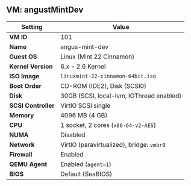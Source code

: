 ## VM: angustMintDev

| Setting             | Value                                               |
| ------------------- | --------------------------------------------------- |
| **VM ID**           | 101                                                 |
| **Name**            | angus-mint-dev                                      |
| **Guest OS**        | Linux (Mint 22 Cinnamon)                            |
| **Kernel Version**  | 6.x - 2.6 Kernel                                     |
| **ISO Image**       | `linuxmint-22-cinnamon-64bit.iso`                   |
| **Boot Order**      | CD-ROM (IDE2), Disk (SCSI0)                         |
| **Disk**            | 30GB (SCSI, local-lvm, IOThread enabled)           |
| **SCSI Controller** | VirtIO SCSI single                                  |
| **Memory**          | 4096 MB (4 GB)                                      |
| **CPU**             | 1 socket, 2 cores (`x86-64-v2-AES`)                 |
| **NUMA**            | Disabled                                            |
| **Network**         | VirtIO (paravirtualized), bridge: `vmbr0`          |
| **Firewall**        | Enabled                                             |
| **QEMU Agent**      | Enabled (`agent=1`)                                 |
| **BIOS**            | Default (SeaBIOS)                                   |